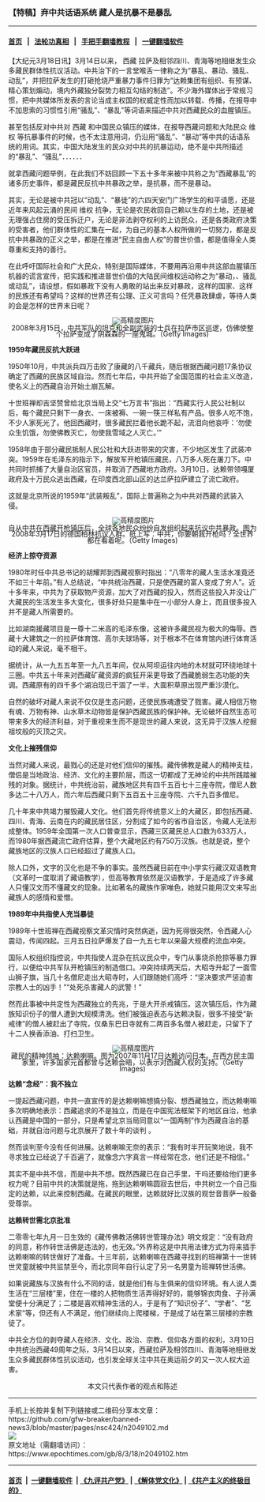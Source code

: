 ### 【特稿】弃中共话语系统 藏人是抗暴不是暴乱
------------------------

#### [首页](https://github.com/gfw-breaker/banned-news3/blob/master/README.md) &nbsp;&nbsp;|&nbsp;&nbsp; [法轮功真相](https://github.com/begood0513/basic/blob/master/README.md)  &nbsp;&nbsp;|&nbsp;&nbsp; [手把手翻墙教程](https://github.com/gfw-breaker/guides/wiki)  &nbsp;&nbsp;|&nbsp;&nbsp; [一键翻墙软件](https://github.com/gfw-breaker/nogfw/blob/master/README.md)  



<div><p>
 【大纪元3月18日讯】3月14日以来，
 <ok href="https://www.epochtimes.com/gb/tag/%E8%A5%BF%E8%97%8F.html">
  西藏
 </ok>
 拉萨及相邻四川、青海等地相继发生众多藏民群体性抗议活动。中共治下的一言堂喉舌一律称之为“暴乱、暴动、骚乱、动乱”，并把拉萨发生的打砸抢烧严重暴力事件归罪为“达赖集团有组织、有预谋、精心策划煽动，境内外藏独分裂势力相互勾结的制造”。不少海外媒体出于常规习惯，把中共媒体所发表的言论当成主权国的权威定性而加以转载、传播，在报导中不加思索的习惯性引用“骚乱”、“暴乱”等词语来描述中共对西藏民众的血腥镇压。
</p>
<p>
 甚至包括反对中共对
 <ok href="https://www.epochtimes.com/gb/tag/%E8%A5%BF%E8%97%8F.html">
  西藏
 </ok>
 和中国民众镇压的媒体，在报导西藏问题和大陆民众
 <ok href="https://www.epochtimes.com/gb/tag/%E7%BB%B4%E6%9D%83.html">
  维权
 </ok>
 等抗暴事件的时候，也不太注意用词，仍沿用“骚乱”、“暴动”等中共的话语系统的用词。其实，中国大陆发生的民众对中共的抗暴运动，绝不是中共所描述的“暴乱”、“骚乱”．．．．．．
</p>
<p>
 就拿西藏问题举例，在此我们不妨回顾一下五十多年来被中共称之为“西藏暴乱”的诸多历史事件，都是藏民反抗中共暴政之举，是抗暴，而不是暴动。
</p>
<p>
 其实，无论是被中共冠以“动乱”、“暴徒”的六四天安门广场学生的和平请愿，还是近年来风起云涌的民间
 <ok href="https://www.epochtimes.com/gb/tag/%E7%BB%B4%E6%9D%83.html">
  维权
 </ok>
 抗争，无论是农民收回自己赖以生存的土地，还是被无理强占住房的受压拆迁户，无论是非法剥夺权利的上访民众，还是各类政府决策的受害者，他们群体性的汇集在一起，为自己的基本人权所做的一切努力，都是反抗中共暴政的正义之举，都是在推进“民主自由人权”的普世价值，都是值得全人类尊重和支持的善行。
</p>
<p>
 在此呼吁国际社会和广大民众，特别是国际媒体，不要用再沿用中共这部血腥镇压机器的谎言宣传，把实践和推进普世价值的大陆民间维权运动称之为“暴动，、骚乱或动乱”，请设想，假如暴政下没有人勇敢的站出来反对暴政，这样的国家、这样的民族还有希望吗？这样的世界还有公理、正义可言吗？任凭暴政肆虐，等待人类的会是怎样的世界末日呢？
</p>
<p>
 <!--image v 1.0-->
</p>
<div style="line-height: 90%; text-align: center;">
 <ok href=" https://i.epochtimes.com/assets/uploads/2013/08/803171740551667-450x299.jpg" rel="noreferrer noopener" target="_blank">
  <img alt="" class="size-medium wp-image-7840752" src="https://i.epochtimes.com/assets/uploads/2013/08/803171740551667-450x299.jpg" title=""/>
 </ok>
 <img alt="高精度图片" border="0" src="http://www.epochtimes.com/images/highRes.jpg"/>
 <br/>
 <span class="bn12">
  2008年3月15日，中共军队的坦克和全副武装的士兵在拉萨市区巡逻，仿佛使整个拉萨变成了阴森森的一座鬼城。（Getty Images)
 </span>
</div>
<p>
 <!-- -->
</p>
<p>
 <b>
  1959年藏民反抗大跃进
 </b>
</p>
<p>
 1950年10月，中共派兵四万击败了康藏的八千藏兵，随后根据西藏问题17条协议确定了西藏的民族区域自治。然而七年后，中共开始了全国范围的社会主义改造，使名义上的西藏自治开始土崩瓦解。
</p>
<p>
 十世班禅却吉坚赞曾给北京当局上交“七万言书”指出：“西藏实行人民公社制以后，每个藏民只剩下一身衣、一床被褥、一碗一筷三样私有产品。很多人吃不饱，不少人家死光了。他回西藏时，很多藏民拦着他长跪不起，流泪向他哀呼：‘勿使众生饥饿，勿使佛教灭亡，勿使我雪域之人灭亡。’”
</p>
<p>
 1958年由于部分藏民抵制人民公社和大跃进带来的灾害，不少地区发生了武装冲突。1959年在毛泽东的指示下，解放军开枪镇压藏民，八万多人死在屠刀下。中共同时抓捕了大量自治区官员，并取消了西藏地方政府。3月10日，达赖带领嘎厦政府及十万民众逃出西藏，在印度西北部山区的达兰萨拉萨建立了流亡政府。
</p>
<p>
 这就是北京所说的1959年“武装叛乱”，国际上普遍称之为中共对西藏的武装入侵。
</p>
<p>
 <!--image v 1.0-->
</p>
<div style="line-height: 90%; text-align: center;">
 <ok href=" https://i.epochtimes.com/assets/uploads/2013/08/803171740561667-450x300.jpg" rel="noreferrer noopener" target="_blank">
  <img alt="" class="size-medium wp-image-7840753" src="https://i.epochtimes.com/assets/uploads/2013/08/803171740561667-450x300.jpg" title=""/>
 </ok>
 <img alt="高精度图片" border="0" src="http://www.epochtimes.com/images/highRes.jpg"/>
 <br/>
 <span class="bn12">
  自从中共在西藏开枪镇压后，全球各地民众纷纷自发组织起来抗议中共暴政。图为2008年3月17日的德国柏林抗议人群。纸上写：中共，你要朝我开枪吗？全世界都在看着呢。（Getty Images)
 </span>
</div>
<p>
 <!-- -->
</p>
<p>
 <b>
  经济上掠夺资源
 </b>
</p>
<p>
 1980年时任中共总书记的胡耀邦到西藏视察时指出：“八零年的藏人生活水准竟还不如三十年前。”有人总结说，“中共统治西藏，只是使西藏的富人变成了穷人”。近十多年来，中共为了获取物产资源，加大了对西藏的投入，然而这些投入并没让广大藏民的生活发生多大变化，很多好处只是集中在一小部分人身上，而且很多投入并不是藏人所需要的。
</p>
<p>
 比如湖南援藏项目是一尊十二米高的毛泽东像，这被许多藏民视为极大的侮辱。西藏十大建筑之一的拉萨体育馆、高尔夫球场等，对于根本不在体育馆内进行体育活动的藏人来说，毫不相干。
</p>
<p>
 据统计，从一九五五年至一九八五年间，仅从阿坝运往内地的木材就可环绕地球十三圈。中共五十年来对西藏矿藏资源的疯狂开采更导致了西藏脆弱生态功能的失调。西藏原有的四千多个湖泊现已干涸了一半，大面积草原出现严重沙漠化。
</p>
<p>
 自然的破坏对藏人来说不仅仅是生态问题，还使民族魂遭受了戮害。藏人相信万物有魂、万物有神、山水草木动物皆是保护西藏民族的保护神。无论破坏自然生态可带来多大的经济利益，对于重视来生而不是现世的藏人来说，这无异于汉族人挖掘祖坟般的灭顶之灾。
</p>
<p>
 <b>
  文化上摧残信仰
 </b>
</p>
<p>
 当然对藏人来说，最戮心的还是对他们信仰的摧残。藏传佛教是藏人的精神支柱，僧侣是当地政治、经济、文化的主要阶层，而这一切都成了无神论的中共所践踏摧残的对象。据统计，中共统治前，藏族地区共有四千五百七十三座寺院，僧尼人数多达二十八万人，而六年后西藏只剩下五百五十三座寺院、六千九百多僧尼。
</p>
<p>
 几十年来中共竭力摧毁藏人文化。他们首先将传统意义上的大藏区，即包括西藏、四川、青海、云南在内的藏民居住区，分割成了如今的省市自治区，令藏人无法形成整体。1959年全国第一次人口普查显示，西藏三区藏民总人口数为633万人，而1980年据西藏流亡政府估算，整个大藏地区约有750万汉族。也就是说，整个藏族地区的汉族人口已经超过了藏族人口。
</p>
<p>
 除人口外，文字的汉化也是不争的事实。虽然西藏目前在中小学实行藏汉双语教育（文革时一度取消了藏语教学），但高等教育依然是汉语教学，于是造成了许多藏人只懂汉文而不懂藏文的现象。比如著名的藏族作家唯色，她就只能用汉文来写出藏族人的感情和爱憎。
</p>
<p>
 <b>
  1989年中共指使人充当暴徒
 </b>
</p>
<p>
 1989年十世班禅在西藏视察文革灾情时突然病逝，因为死得很突然，令西藏人心震动，传闻四起。三月五日拉萨爆发了自一九五七年以来最大规模的流血冲突。
</p>
<p>
 国际人权组织指控说，中共指使人混杂在抗议民众中，专门从事烧杀抢掠等暴力罪行，以便给中共军队开枪镇压的制造借口。冲突持续两天后，大昭寺升起了一面雪山狮子旗，当几十名僧尼走出大昭寺时，人们跟随她们高呼：“坚决要求严惩迫害宗教人士的凶手！”“处死杀害藏人的武警！”
</p>
<p>
 然而此事被中共定性为西藏独立的先兆，于是大开杀戒镇压。这次镇压后，作为藏族知识份子的僧人遭到大规模清洗。他们被强迫表态与达赖决裂，很多不接受“新戒律”的僧人被赶出了寺院，仅桑东巴日寺就有二两百多名僧人被赶走，只留下了十二人换香添油、打扫卫生。
</p>
<p>
 <!--image v 1.0-->
</p>
<div style="line-height: 90%; text-align: center;">
 <ok href=" https://i.epochtimes.com/assets/uploads/2013/08/803171740541667.jpg" rel="noreferrer noopener" target="_blank">
  <img alt="" class="size-medium wp-image-7840754" src="https://i.epochtimes.com/assets/uploads/2013/08/803171740541667.jpg" title=""/>
 </ok>
 <img alt="高精度图片" border="0" src="http://www.epochtimes.com/images/highRes.jpg"/>
 <br/>
 <span class="bn12">
  藏民的精神领袖：达赖喇嘛。图为2007年11月17日达赖访问日本。在西方民主国家里，许多国家元首都曾与达赖会晤，以表示对西藏人权的支持。（Getty Images)
 </span>
</div>
<p>
 <!-- -->
</p>
<p>
 <b>
  达赖“念经”：我不独立
 </b>
</p>
<p>
 一提起西藏问题，中共一直宣传的是达赖喇嘛想搞分裂、想西藏独立，而达赖喇嘛多次明确地表示：西藏追求的不是独立，而是在中国宪法框架下的地区自治，他承认西藏是中国的一部分，只是希望北京当局同意以“一国两制”作为西藏自治的基础，并就自治问题与北京展开了数十年的谈判 。
</p>
<p>
 然而谈判至今没有任何进展。达赖喇嘛无奈的表示：“我有时半开玩笑地说，我不寻求独立已经说了千百遍了，就像念六字真言一样经常在念，他们还是不相信。”
</p>
<p>
 其实不是中共不信，而是中共不想。既然西藏已在自己手里，干吗还要给他们更多权力呢？目前中共的决策就是拖，拖到达赖喇嘛圆寂去世后，中共树立一个自己指定的达赖，以此来控制西藏。在藏民的眼里，达赖就好比汉族的观世音菩萨一般备受尊崇。
</p>
<p>
 <b>
  达赖转世需北京批准
 </b>
</p>
<p>
 二零零七年九月一日生效的《藏传佛教活佛转世管理办法》明文规定：“没有政府的同意，称作转世活佛是违法的，也无效。”外界称这是中共用法律方式为将来插手达赖喇嘛的转世做好了准备。十三年前，达赖喇嘛在西藏寻找到的班禅第十一世转世灵童就被中共监禁至今，而北京同年自行认定了另一名男童为班禅转世活佛。
</p>
<p>
 如果说藏族与汉族有什么不同的话，就是他们有与生俱来的信仰环境。有人说人类生活在“三层楼”里，住在一楼的人把物质生活弄得好好的，能够锦衣肉食、子孙满堂便十分满足了；二楼是喜欢精神生活的人，于是有了“知识份子”、“学者”、“艺术家”等，但还有人不满足，他们继续向上爬楼梯，于是成了站在第三层楼的宗教徒了。
</p>
<p>
 中共全方位的剥夺藏人在经济、文化、政治、宗教、信仰各方面的权利，3月10日中共统治西藏49周年之际，3月14日以来，西藏拉萨及相邻四川、青海等地相继发生众多藏民群体性抗议活动，也引发全球关注中共在奥运前夕的又一次人权大迫害。
 <font color="#ffffff">
  (http://www.dajiyuan.com)
 </font>
 <br/>
 <center>
  <font class="GY13">
   本文只代表作者的观点和陈述
  </font>
 </center>
</p>
</div>
<hr/>
手机上长按并复制下列链接或二维码分享本文章：<br/>
https://github.com/gfw-breaker/banned-news3/blob/master/pages/nsc424/n2049102.md <br/>
<a href='https://github.com/gfw-breaker/banned-news3/blob/master/pages/nsc424/n2049102.md'><img src='https://github.com/gfw-breaker/banned-news3/blob/master/pages/nsc424/n2049102.md.png'/></a> <br/>
原文地址（需翻墙访问）：https://www.epochtimes.com/gb/8/3/18/n2049102.htm


------------------------
#### [首页](https://github.com/gfw-breaker/banned-news3/blob/master/README.md) &nbsp;|&nbsp; [一键翻墙软件](https://github.com/gfw-breaker/nogfw/blob/master/README.md) &nbsp;| [《九评共产党》](https://github.com/gfw-breaker/9ping.md/blob/master/README.md#九评之一评共产党是什么) | [《解体党文化》](https://github.com/gfw-breaker/jtdwh.md/blob/master/README.md) | [《共产主义的终极目的》](https://github.com/gfw-breaker/gczydzjmd.md/blob/master/README.md)


<img src='http://gfw-breaker.win/banned-news3/pages/nsc424/n2049102.md' width='0px' height='0px'/>